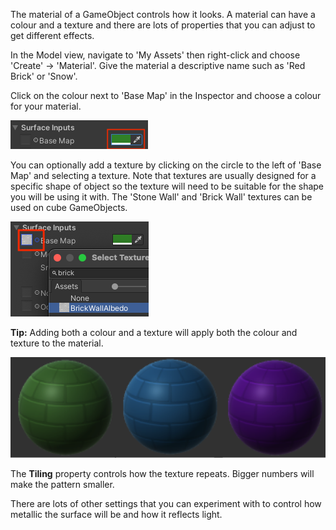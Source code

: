 The material of a GameObject controls how it looks. A material can have a colour and a texture and there are lots of properties that you can adjust to get different effects. 

In the Model view, navigate to 'My Assets' then right-click and choose 'Create' -> 'Material'. Give the material a descriptive name such as 'Red Brick' or 'Snow'. 

Click on the colour next to 'Base Map' in the Inspector and choose a colour for your material. 

![In the Material component, the box to the right of 'Base Map' is filled with the colour green.](images/base-green.png)

You can optionally add a texture by clicking on the circle to the left of 'Base Map' and selecting a texture. Note that textures are usually designed for a specific shape of object so the texture will need to be suitable for the shape you will be using it with. The 'Stone Wall' and 'Brick Wall' textures can be used on cube GameObjects. 

![In the Material component, the circle to the left of 'Base Map' is annotated. A popup window shows the Brick Wall texture. ](images/add-texture.png)

**Tip:** Adding both a colour and a texture will apply both the colour and texture to the material.

![Green, blue and purple brick materials.](images/coloured-brick.png)

The **Tiling** property controls how the texture repeats. Bigger numbers will make the pattern smaller. 

There are lots of other settings that you can experiment with to control how metallic the surface will be and how it reflects light. 
